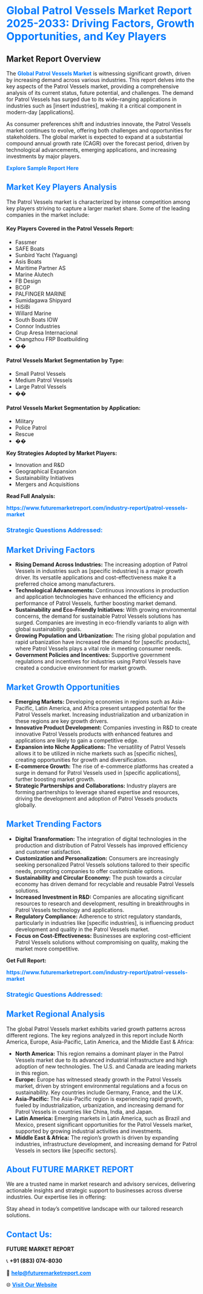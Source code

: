<h1 style="color: #007BFF;">Global Patrol Vessels Market Report 2025-2033: Driving Factors, Growth Opportunities, and Key Players</h1>

<section id="overview">
<h2>Market Report Overview</h2>
<p>The <a href="https://www.futuremarketreport.com/industry-report/patrol-vessels-market" style="color: #007BFF; text-decoration: none;"><strong>Global Patrol Vessels Market</strong></a> is witnessing significant growth, driven by increasing demand across various industries. This report delves into the key aspects of the Patrol Vessels market, providing a comprehensive analysis of its current status, future potential, and challenges. The demand for Patrol Vessels has surged due to its wide-ranging applications in industries such as [insert industries], making it a critical component in modern-day [applications].</p>
<p>As consumer preferences shift and industries innovate, the Patrol Vessels market continues to evolve, offering both challenges and opportunities for stakeholders. The global market is expected to expand at a substantial compound annual growth rate (CAGR) over the forecast period, driven by technological advancements, emerging applications, and increasing investments by major players.</p>
</section>

<section id="overview">
<p><a href="https://www.futuremarketreport.com/request-sample/reportId=113586" style="color: #007BFF; text-decoration: none;"><strong>Explore Sample Report Here</strong></a></p>
</section>

<section id="key-players">
<h2 style="color: #007BFF;">Market Key Players Analysis</h2>
<p>The Patrol Vessels market is characterized by intense competition among key players striving to capture a larger market share. Some of the leading companies in the market include:</p>
<h4>Key Players Covered in the Patrol Vessels Report:</h4>
<ul><li>Fassmer</li><li>SAFE Boats</li><li>Sunbird Yacht (Yaguang)</li><li>Asis Boats</li><li>Maritime Partner AS</li><li>Marine Alutech</li><li>FB Design</li><li>BCGP</li><li>PALFINGER MARINE</li><li>Sumidagawa Shipyard</li><li>HiSiBi</li><li>Willard Marine</li><li>South Boats IOW</li><li>Connor Industries</li><li>Grup Aresa Internacional</li><li>Changzhou FRP Boatbuilding</li><li>��</li></ul>
<h4>Patrol Vessels Market Segmentation by Type:</h4>
<ul><li>Small Patrol Vessels</li><li>Medium Patrol Vessels</li><li>Large Patrol Vessels</li><li>��</li></ul>

<h4>Patrol Vessels Market Segmentation by Application:</h4>
<ul><li>Military</li><li>Police Patrol</li><li>Rescue</li><li>��</li></ul>
<p><strong>Key Strategies Adopted by Market Players:</strong></p>
<ul>
<li>Innovation and R&D</li>
<li>Geographical Expansion</li>
<li>Sustainability Initiatives</li>
<li>Mergers and Acquisitions</li>
</ul>
</section>

<section>
<p><strong>Read Full Analysis: </strong></p><a href="https://www.futuremarketreport.com/industry-report/patrol-vessels-market" style="color: #007BFF; text-decoration: none;"><strong>https://www.futuremarketreport.com/industry-report/patrol-vessels-market</strong></a>
<h3 style="color: #007BFF;">Strategic Questions Addressed:</h3>
</section>

<section id="driving-factors">
<h2 style="color: #007BFF;">Market Driving Factors</h2>
<ul>
<li><strong>Rising Demand Across Industries:</strong> The increasing adoption of Patrol Vessels in industries such as [specific industries] is a major growth driver. Its versatile applications and cost-effectiveness make it a preferred choice among manufacturers.</li>
<li><strong>Technological Advancements:</strong> Continuous innovations in production and application technologies have enhanced the efficiency and performance of Patrol Vessels, further boosting market demand.</li>
<li><strong>Sustainability and Eco-Friendly Initiatives:</strong> With growing environmental concerns, the demand for sustainable Patrol Vessels solutions has surged. Companies are investing in eco-friendly variants to align with global sustainability goals.</li>
<li><strong>Growing Population and Urbanization:</strong> The rising global population and rapid urbanization have increased the demand for [specific products], where Patrol Vessels plays a vital role in meeting consumer needs.</li>
<li><strong>Government Policies and Incentives:</strong> Supportive government regulations and incentives for industries using Patrol Vessels have created a conducive environment for market growth.</li>
</ul>
</section>

<section id="growth-opportunities">
<h2 style="color: #007BFF;">Market Growth Opportunities</h2>
<ul>
<li><strong>Emerging Markets:</strong> Developing economies in regions such as Asia-Pacific, Latin America, and Africa present untapped potential for the Patrol Vessels market. Increasing industrialization and urbanization in these regions are key growth drivers.</li>
<li><strong>Innovative Product Development:</strong> Companies investing in R&D to create innovative Patrol Vessels products with enhanced features and applications are likely to gain a competitive edge.</li>
<li><strong>Expansion into Niche Applications:</strong> The versatility of Patrol Vessels allows it to be utilized in niche markets such as [specific niches], creating opportunities for growth and diversification.</li>
<li><strong>E-commerce Growth:</strong> The rise of e-commerce platforms has created a surge in demand for Patrol Vessels used in [specific applications], further boosting market growth.</li>
<li><strong>Strategic Partnerships and Collaborations:</strong> Industry players are forming partnerships to leverage shared expertise and resources, driving the development and adoption of Patrol Vessels products globally.</li>
</ul>
</section>

<section id="trending-factors">
<h2 style="color: #007BFF;">Market Trending Factors</h2>
<ul>
<li><strong>Digital Transformation:</strong> The integration of digital technologies in the production and distribution of Patrol Vessels has improved efficiency and customer satisfaction.</li>
<li><strong>Customization and Personalization:</strong> Consumers are increasingly seeking personalized Patrol Vessels solutions tailored to their specific needs, prompting companies to offer customizable options.</li>
<li><strong>Sustainability and Circular Economy:</strong> The push towards a circular economy has driven demand for recyclable and reusable Patrol Vessels solutions.</li>
<li><strong>Increased Investment in R&D:</strong> Companies are allocating significant resources to research and development, resulting in breakthroughs in Patrol Vessels technology and applications.</li>
<li><strong>Regulatory Compliance:</strong> Adherence to strict regulatory standards, particularly in industries like [specific industries], is influencing product development and quality in the Patrol Vessels market.</li>
<li><strong>Focus on Cost-Effectiveness:</strong> Businesses are exploring cost-efficient Patrol Vessels solutions without compromising on quality, making the market more competitive.</li>
</ul>
</section>

<section>
<p><strong>Get Full Report: </strong></p><a href="https://www.futuremarketreport.com/industry-report/patrol-vessels-market" style="color: #007BFF; text-decoration: none;"><strong>https://www.futuremarketreport.com/industry-report/patrol-vessels-market</strong></a>
<h3 style="color: #007BFF;">Strategic Questions Addressed:</h3>
</section>


<section id="regional-analysis">
<h2 style="color: #007BFF;">Market Regional Analysis</h2>
<p>The global Patrol Vessels market exhibits varied growth patterns across different regions. The key regions analyzed in this report include North America, Europe, Asia-Pacific, Latin America, and the Middle East & Africa:</p>
<ul>
<li><strong>North America:</strong> This region remains a dominant player in the Patrol Vessels market due to its advanced industrial infrastructure and high adoption of new technologies. The U.S. and Canada are leading markets in this region.</li>
<li><strong>Europe:</strong> Europe has witnessed steady growth in the Patrol Vessels market, driven by stringent environmental regulations and a focus on sustainability. Key countries include Germany, France, and the U.K.</li>
<li><strong>Asia-Pacific:</strong> The Asia-Pacific region is experiencing rapid growth, fueled by industrialization, urbanization, and increasing demand for Patrol Vessels in countries like China, India, and Japan.</li>
<li><strong>Latin America:</strong> Emerging markets in Latin America, such as Brazil and Mexico, present significant opportunities for the Patrol Vessels market, supported by growing industrial activities and investments.</li>
<li><strong>Middle East & Africa:</strong> The region’s growth is driven by expanding industries, infrastructure development, and increasing demand for Patrol Vessels in sectors like [specific sectors].</li>
</ul>
</section>

<footer>
<h2 style="color: #007BFF;">About FUTURE MARKET REPORT</h2>
<p>We are a trusted name in market research and advisory services, delivering actionable insights and strategic support to businesses across diverse industries. Our expertise lies in offering:</p>

<p>Stay ahead in today’s competitive landscape with our tailored research solutions.</p>

<h2 style="color: #007BFF;">Contact Us:</h2>
<p><strong>FUTURE MARKET REPORT</strong></p>
<p>📞 <strong>+91 (883) 074-8030</strong></p>
<p>📧 <strong><a href="mailto:help@futuremarketreport.com" style="color: #007BFF;">help@futuremarketreport.com</a></strong></p>
<p>🌐 <strong><a href="https://www.futuremarketreport.com/" style="color: #007BFF;">Visit Our Website</a></strong></p>
</footer>